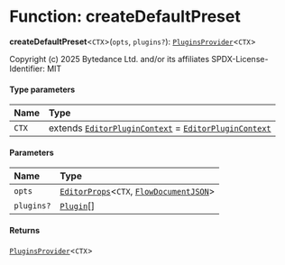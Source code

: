 # Function: createDefaultPreset

**createDefaultPreset**<`CTX`>(`opts`, `plugins?`): [`PluginsProvider`](/auto-docs/free-layout-editor/interfaces/PluginsProvider.md)<`CTX`>

Copyright (c) 2025 Bytedance Ltd. and/or its affiliates
SPDX-License-Identifier: MIT

#### Type parameters

| Name | Type |
| :------ | :------ |
| `CTX` | extends [`EditorPluginContext`](/auto-docs/free-layout-editor/interfaces/EditorPluginContext.md) = [`EditorPluginContext`](/auto-docs/free-layout-editor/interfaces/EditorPluginContext.md) |

#### Parameters

| Name | Type |
| :------ | :------ |
| `opts` | [`EditorProps`](/auto-docs/free-layout-editor/interfaces/EditorProps-1.md)<`CTX`, [`FlowDocumentJSON`](/auto-docs/free-layout-editor/types/FlowDocumentJSON.md)> |
| `plugins?` | [`Plugin`](/auto-docs/free-layout-editor/variables/Plugin-1.md)\[] |

#### Returns

[`PluginsProvider`](/auto-docs/free-layout-editor/interfaces/PluginsProvider.md)<`CTX`>
